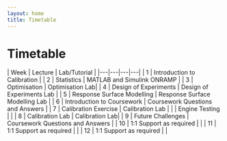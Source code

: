 ```yaml
---
layout: home
title: Timetable
---
```


# Timetable

| Week | Lecture | Lab/Tutorial |
|---|---|---|---|
| 1 | Introduction to Calibration |
| 2 | Statistics | MATLAB and Simulink ONRAMP |
| 3 | Optimisation | Optimisation Lab|
| 4 | Design of Experiments | Design of Experiments Lab |
| 5 | Response Surface Modelling | Response Surface Modelling Lab |
| 6 | Introduction to Coursework | Coursework Questions and Answers |
| 7 | Calibration Exercise | Calibration Lab |
|   | Engine Testing | |
| 8 | Calibration Lab | Calibration Lab|
| 9 | Future Challenges | Coursework Questions and Answers |
| 10 | 1:1 Support as required | |
| 11 | 1:1 Support as required | |
| 12 | 1:1 Support as required | |
